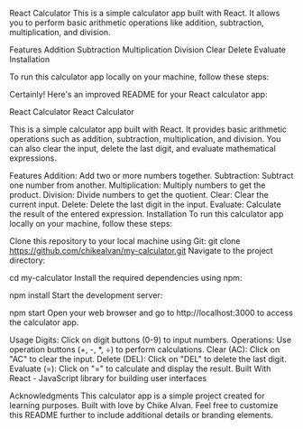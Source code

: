 React Calculator
This is a simple calculator app built with React. It allows you to perform basic arithmetic operations like addition, subtraction, multiplication, and division.

Features
Addition
Subtraction
Multiplication
Division
Clear
Delete
Evaluate
Installation

To run this calculator app locally on your machine, follow these steps:

Certainly! Here's an improved README for your React calculator app:

React Calculator
React Calculator

This is a simple calculator app built with React. It provides basic arithmetic operations such as addition, subtraction, multiplication, and division. You can also clear the input, delete the last digit, and evaluate mathematical expressions.

Features
Addition: Add two or more numbers together.
Subtraction: Subtract one number from another.
Multiplication: Multiply numbers to get the product.
Division: Divide numbers to get the quotient.
Clear: Clear the current input.
Delete: Delete the last digit in the input.
Evaluate: Calculate the result of the entered expression.
Installation
To run this calculator app locally on your machine, follow these steps:

Clone this repository to your local machine using Git:
git clone https://github.com/chikealvan/my-calculator.git
Navigate to the project directory:

cd my-calculator
Install the required dependencies using npm:

npm install
Start the development server:

npm start
Open your web browser and go to http://localhost:3000 to access the calculator app.

Usage
Digits: Click on digit buttons (0-9) to input numbers.
Operations: Use operation buttons (+, -, \*, ÷) to perform calculations.
Clear (AC): Click on "AC" to clear the input.
Delete (DEL): Click on "DEL" to delete the last digit.
Evaluate (=): Click on "=" to calculate and display the result.
Built With
React - JavaScript library for building user interfaces

Acknowledgments
This calculator app is a simple project created for learning purposes.
Built with love by Chike Alvan.
Feel free to customize this README further to include additional details or branding elements.
